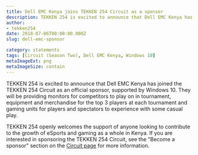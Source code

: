```yaml
---
title: Dell EMC Kenya joins TEKKEN 254 Circuit as a sponsor
description: TEKKEN 254 is excited to announce that Dell EMC Kenya has joined the TEKKEN 254 Circuit as an official sponsor, supported by Windows 10.
author:
- tekken254
date: 2018-07-06T00:00:00.000Z
slug: dell-emc-sponsor

category: statements
tags: [Circuit (Season Two), Dell EMC Kenya, Windows 10]
metaImageExt: png
metaImageSize: contain
---
```

TEKKEN 254 is excited to announce that Dell EMC Kenya has joined the TEKKEN 254 Circuit as an official sponsor, supported by Windows 10. They will be providing monitors for competitors to play on in tournament, equipment and merchandise for the top 3 players at each tournament and gaming units for players and spectators to experience with some casual play.

TEKKEN 254 openly welcomes the support of anyone looking to contribute to the growth of eSports and gaming as a whole in Kenya. If you are interested in sponsoring the TEKKEN 254 Circuit, see the "Become a sponsor" section on the [Circuit page](/circuit) for more information.